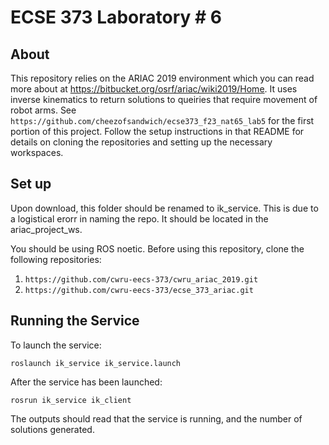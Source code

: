 # ECSE 373 Laboratory # 6

## About

This repository relies on the ARIAC 2019 environment which you can read more about at https://bitbucket.org/osrf/ariac/wiki2019/Home. It uses inverse kinematics to return solutions to queiries that require movement of robot arms. See `https://github.com/cheezofsandwich/ecse373_f23_nat65_lab5` for the first portion of this project. Follow the setup instructions in that README for details on cloning the repositories and setting up the necessary workspaces.

## Set up

Upon download, this folder should be renamed to ik_service. This is due to a logistical erorr in naming the repo. It should be located in the ariac_project_ws.

You should be using ROS noetic. Before using this repository, clone the following repositories:
1. `https://github.com/cwru-eecs-373/cwru_ariac_2019.git`
2. `https://github.com/cwru-eecs-373/ecse_373_ariac.git`

## Running the Service

To launch the service:
```
roslaunch ik_service ik_service.launch
```

After the service has been launched:
```
rosrun ik_service ik_client
```

The outputs should read that the service is running, and the number of solutions generated.

